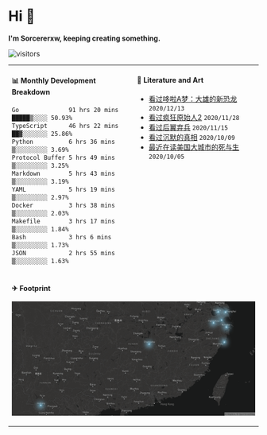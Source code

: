# Hi 👋

**I'm Sorcererxw, keeping creating something.**

![visitors](https://visitor-badge.glitch.me/badge?page_id=sorcererxw.sorcererx)

<table width="800px">
<tr>
<td valign="top" width="50%">

#### 📊 Monthly Development Breakdown

<!--START_SECTION:waka-->
```text
Go              91 hrs 20 mins █████▒░░░░ 50.93%
TypeScript      46 hrs 22 mins ██▓░░░░░░░ 25.86%
Python          6 hrs 36 mins  ▒░░░░░░░░░ 3.69%
Protocol Buffer 5 hrs 49 mins  ▒░░░░░░░░░ 3.25%
Markdown        5 hrs 43 mins  ▒░░░░░░░░░ 3.19%
YAML            5 hrs 19 mins  ▒░░░░░░░░░ 2.97%
Docker          3 hrs 38 mins  ▒░░░░░░░░░ 2.03%
Makefile        3 hrs 17 mins  ▒░░░░░░░░░ 1.84%
Bash            3 hrs 6 mins   ▒░░░░░░░░░ 1.73%
JSON            2 hrs 55 mins  ▒░░░░░░░░░ 1.63%
```
<!--END_SECTION:waka-->

<td valign="top" width="50%">

#### 💃 Literature and Art

<!--START_SECTION:douban-->
* [看过哆啦A梦：大雄的新恐龙](http://movie.douban.com/subject/34454004/) <code>2020/12/13</code>
* [看过疯狂原始人2](http://movie.douban.com/subject/24298954/) <code>2020/11/28</code>
* [看过后翼弃兵](http://movie.douban.com/subject/32579283/) <code>2020/11/15</code>
* [看过沉默的真相](http://movie.douban.com/subject/33447642/) <code>2020/10/09</code>
* [最近在读美国大城市的死与生](https://book.douban.com/subject/34907883/) <code>2020/10/05</code>

<!--END_SECTION:douban-->

</td>
</tr>
<tr>
<td colspan="2">

#### ✈ Footprint

![footprint](./footprint.png)

</td>
</tr>
</table>


